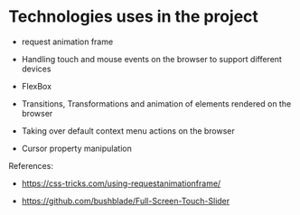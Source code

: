 # Technologies uses in the project

- request animation frame

- Handling touch and mouse events on the browser to support different devices  

- FlexBox

- Transitions, Transformations and animation of elements rendered on the browser

- Taking over default context menu actions on the browser

- Cursor property manipulation

References:

- https://css-tricks.com/using-requestanimationframe/

- https://github.com/bushblade/Full-Screen-Touch-Slider 